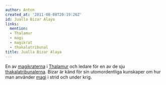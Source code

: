 ```yaml
---
author: Anton
created_at: '2011-08-08T20:19:26Z'
id: Jualla Bizar Alaya
links:
  mention:
  - Thalamur
  - magi
  - magikrat
  - thakalatribunal
title: Jualla Bizar Alaya
---
```


En av [magikraterna] i [Thalamur] och ledare för en av de sju [thakalatribunalerna]. Bizar är känd
för sin utomordentliga kunskaper om hur man använder [magi] i strid och under krig.

  [magikraterna]: magikrat
  [Thalamur]: Thalamur
  [thakalatribunalerna]: thakalatribunal
  [magi]: magi

